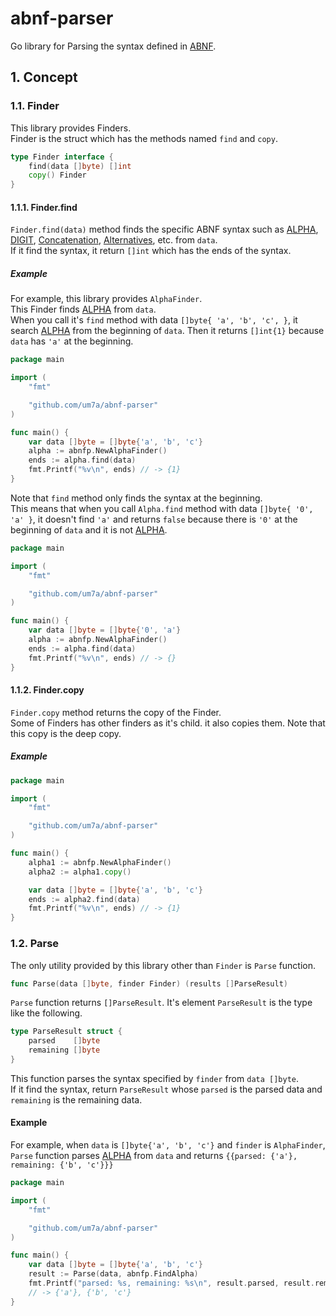 # abnf-parser

Go library for Parsing the syntax defined in [ABNF](https://datatracker.ietf.org/doc/html/rfc5234).

## 1. Concept

### 1.1. Finder

This library provides Finders.  
Finder is the struct which has the methods named `find` and `copy`.

```go
type Finder interface {
	find(data []byte) []int
	copy() Finder
}
```

#### 1.1.1. Finder.find

`Finder.find(data)` method finds the specific ABNF syntax such as [ALPHA](https://datatracker.ietf.org/doc/html/rfc5234#appendix-B.1), [DIGIT](https://datatracker.ietf.org/doc/html/rfc5234#appendix-B.1), [Concatenation](https://datatracker.ietf.org/doc/html/rfc5234#section-3.1), [Alternatives](https://datatracker.ietf.org/doc/html/rfc5234#section-3.2), etc. from `data`.  
If it find the syntax, it return `[]int` which has the ends of the syntax.

##### Example

For example, this library provides `AlphaFinder`.  
This Finder finds [ALPHA](https://datatracker.ietf.org/doc/html/rfc5234#appendix-B.1) from `data`.  
When you call it's `find` method with data `[]byte{ 'a', 'b', 'c', }`, it search [ALPHA](https://datatracker.ietf.org/doc/html/rfc5234#appendix-B.1) from the beginning of `data`. Then it returns `[]int{1}` because `data` has `'a'` at the beginning.

```go
package main

import (
	"fmt"

	"github.com/um7a/abnf-parser"
)

func main() {
	var data []byte = []byte{'a', 'b', 'c'}
	alpha := abnfp.NewAlphaFinder()
	ends := alpha.find(data)
	fmt.Printf("%v\n", ends) // -> {1}
}
```

Note that `find` method only finds the syntax at the beginning.  
This means that when you call `Alpha.find` method with data `[]byte{ '0', 'a' }`, it doesn't find `'a'` and returns `false` because there is `'0'` at the beginning of `data` and it is not [ALPHA](https://datatracker.ietf.org/doc/html/rfc5234#appendix-B.1).

```go
package main

import (
	"fmt"

	"github.com/um7a/abnf-parser"
)

func main() {
	var data []byte = []byte{'0', 'a'}
	alpha := abnfp.NewAlphaFinder()
	ends := alpha.find(data)
	fmt.Printf("%v\n", ends) // -> {}
}
```

#### 1.1.2. Finder.copy

`Finder.copy` method returns the copy of the Finder.  
Some of Finders has other finders as it's child. it also copies them. Note that this copy is the deep copy.

##### Example

```go
package main

import (
	"fmt"

	"github.com/um7a/abnf-parser"
)

func main() {
	alpha1 := abnfp.NewAlphaFinder()
	alpha2 := alpha1.copy()

	var data []byte = []byte{'a', 'b', 'c'}
	ends := alpha2.find(data)
	fmt.Printf("%v\n", ends) // -> {1}
}
```

### 1.2. Parse

The only utility provided by this library other than `Finder` is `Parse` function.

```go
func Parse(data []byte, finder Finder) (results []ParseResult)
```

`Parse` function returns `[]ParseResult`. It's element `ParseResult` is the type like the following.

```go
type ParseResult struct {
	parsed    []byte
	remaining []byte
}
```

This function parses the syntax specified by `finder` from `data []byte`.  
If it find the syntax, return `ParseResult` whose `parsed` is the parsed data and `remaining` is the remaining data.

#### Example

For example, when `data` is `[]byte{'a', 'b', 'c'}` and `finder` is `AlphaFinder`,  
`Parse` function parses [ALPHA](https://datatracker.ietf.org/doc/html/rfc5234#appendix-B.1) from `data` and returns `{{parsed: {'a'}, remaining: {'b', 'c'}}}`

```go
package main

import (
	"fmt"

	"github.com/um7a/abnf-parser"
)

func main() {
	var data []byte = []byte{'a', 'b', 'c'}
	result := Parse(data, abnfp.FindAlpha)
	fmt.Printf("parsed: %s, remaining: %s\n", result.parsed, result.remaining)
	// -> {'a'}, {'b', 'c'}
}
```
